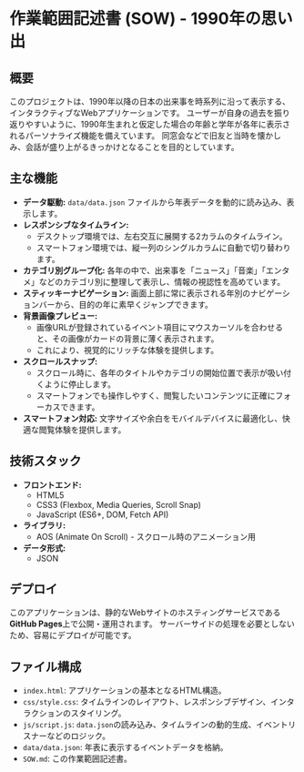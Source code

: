 # 作業範囲記述書 (SOW) - 1990年の思い出

## 概要

このプロジェクトは、1990年以降の日本の出来事を時系列に沿って表示する、インタラクティブなWebアプリケーションです。
ユーザーが自身の過去を振り返りやすいように、1990年生まれと仮定した場合の年齢と学年が各年に表示されるパーソナライズ機能を備えています。
同窓会などで旧友と当時を懐かしみ、会話が盛り上がるきっかけとなることを目的としています。

## 主な機能

- **データ駆動:** `data/data.json` ファイルから年表データを動的に読み込み、表示します。
- **レスポンシブなタイムライン:**
  - デスクトップ環境では、左右交互に展開する2カラムのタイムライン。
  - スマートフォン環境では、縦一列のシングルカラムに自動で切り替わります。
- **カテゴリ別グループ化:** 各年の中で、出来事を「ニュース」「音楽」「エンタメ」などのカテゴリ別に整理して表示し、情報の視認性を高めています。
- **スティッキーナビゲーション:** 画面上部に常に表示される年別のナビゲーションバーから、目的の年に素早くジャンプできます。
- **背景画像プレビュー:**
  - 画像URLが登録されているイベント項目にマウスカーソルを合わせると、その画像がカードの背景に薄く表示されます。
  - これにより、視覚的にリッチな体験を提供します。
- **スクロールスナップ:**
  - スクロール時に、各年のタイトルやカテゴリの開始位置で表示が吸い付くように停止します。
  - スマートフォンでも操作しやすく、閲覧したいコンテンツに正確にフォーカスできます。
- **スマートフォン対応:** 文字サイズや余白をモバイルデバイスに最適化し、快適な閲覧体験を提供します。

## 技術スタック

- **フロントエンド:**
  - HTML5
  - CSS3 (Flexbox, Media Queries, Scroll Snap)
  - JavaScript (ES6+, DOM, Fetch API)
- **ライブラリ:**
  - AOS (Animate On Scroll) - スクロール時のアニメーション用
- **データ形式:**
  - JSON

## デプロイ

このアプリケーションは、静的なWebサイトのホスティングサービスである**GitHub Pages**上で公開・運用されます。
サーバーサイドの処理を必要としないため、容易にデプロイが可能です。

## ファイル構成

- `index.html`: アプリケーションの基本となるHTML構造。
- `css/style.css`: タイムラインのレイアウト、レスポンシブデザイン、インタラクションのスタイリング。
- `js/script.js`: `data.json`の読み込み、タイムラインの動的生成、イベントリスナーなどのロジック。
- `data/data.json`: 年表に表示するイベントデータを格納。
- `SOW.md`: この作業範囲記述書。
